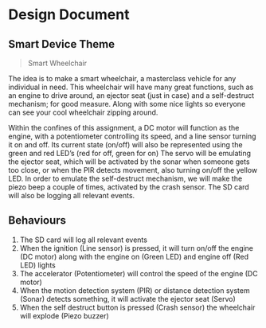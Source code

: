 # Design Document

## Smart Device Theme

> Smart Wheelchair

The idea is to make a smart wheelchair, a masterclass vehicle for any individual in need. This wheelchair will have many great functions, such as an engine to drive around, an ejector seat (just in case) and a self-destruct mechanism; for good measure. Along with some nice lights so everyone can see your cool wheelchair zipping around.

Within the confines of this assignment, a DC motor will function as the engine, with a potentiometer controlling its speed, and a line sensor turning it on and off. Its current state (on/off) will also be represented using the green and red LED’s (red for off, green for on)
The servo will be emulating the ejector seat, which will be activated by the sonar when someone gets too close, or when the PIR detects movement, also turning on/off the yellow LED. In order to emulate the self-destruct mechanism, we will make the piezo beep a couple of times, activated by the crash sensor.
The SD card will also be logging all relevant events.

## Behaviours

1. The SD card will log all relevant events
2. When the ignition (Line sensor) is pressed, it will turn on/off the engine (DC motor) along with the engine on (Green LED) and engine off (Red LED) lights
3. The accelerator (Potentiometer) will control the speed of the engine (DC motor)
4. When the motion detection system (PIR) or distance detection system (Sonar) detects something, it will activate the ejector seat (Servo)
5. When the self destruct button is pressed (Crash sensor) the wheelchair will explode (Piezo buzzer)
